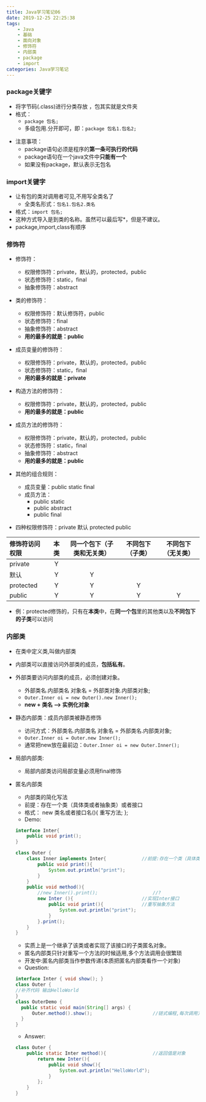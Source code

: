 ```yaml
---
title: Java学习笔记06
date: 2019-12-25 22:25:38
tags:
	- Java
	- 基础
	- 面向对象
	- 修饰符
	- 内部类
	- package
	- import
categories: Java学习笔记
---
```


### package关键字


* 将字节码(.class)进行分类存放 ，包其实就是文件夹
* 格式：
  * `package 包名;`
  * 多级包用.分开即可，即：`package 包名1.包名2;`
<!--more-->
* 注意事项：
  * package语句必须是程序的**第一条可执行的代码**
  * package语句在一个java文件中**只能有一个**
  * 如果没有package，默认表示无包名

### import关键字

* 让有包的类对调用者可见,不用写全类名了 
  * 全类名形式：`包名1.包名2.类名`
* 格式：`import 包名;`
* 这种方式导入是到类的名称。虽然可以最后写*，但是不建议。
* package,import,class有顺序

### 修饰符

* 修饰符：
  * 权限修饰符：private，默认的，protected，public
  * 状态修饰符：static，final
  * 抽象修饰符：abstract
* 类的修饰符：
  * 权限修饰符：默认修饰符，public
  * 状态修饰符：final
  * 抽象修饰符：abstract
  * **用的最多的就是：public**
* 成员变量的修饰符：
  * 权限修饰符：private，默认的，protected，public
  * 状态修饰符：static，final
  * **用的最多的就是：private**
* 构造方法的修饰符：
  * 权限修饰符：private，默认的，protected，public
  * **用的最多的就是：public**
* 成员方法的修饰符：
  * 权限修饰符：private，默认的，protected，public
  * 状态修饰符：static，final
  * 抽象修饰符：abstract
  * **用的最多的就是：public**
* 其他的组合规则：
  * 成员变量：public static final
  * 成员方法：
    * public static 
    * public abstract
    * public final


* 四种权限修饰符：private  默认  protected  public

| 修饰符访问权限 | 本类 | 同一个包下（子类和无关类） | 不同包下（子类） | 不同包下（无关类） |
| :------------- | :--: | :------------------------: | :--------------: | :----------------: |
| private        |  Y   |                            |                  |                    |
| 默认           |  Y   |             Y              |                  |                    |
| protected      |  Y   |             Y              |        Y         |                    |
| public         |  Y   |             Y              |        Y         |         Y          |

* 例：protected修饰的，只有在**本类**中，在**同一个包**里的其他类以及**不同包下的子类**可以访问

### 内部类

* 在类中定义类,叫做内部类

* 内部类可以直接访问外部类的成员，**包括私有**。

* 外部类要访问内部类的成员，必须创建对象。

  * 外部类名.内部类名 对象名 = 外部类对象.内部类对象;
  * `Outer.Inner oi = new Outer().new Inner();`
  * **new + 类名 --> 实例化对象**

* 静态内部类：成员内部类被静态修饰

  * 访问方式：外部类名.内部类名 对象名 = 外部类名.内部类对象;
  * `Outer.Inner oi = Outer.new Inner();`
  * 通常把new放在最前边：`Outer.Inner oi = new Outer.Inner();`

* 局部内部类:

  * 局部内部类访问局部变量必须用final修饰

* 匿名内部类

  * 内部类的简化写法
  * 前提：存在一个类（具体类或者抽象类）或者接口
  * 格式：
    new 类名或者接口名(){
    		重写方法;
    	};
  * Demo:

  ```java
  interface Inter{
      public void print();
  }
  
  class Outer {
      class Inner implements Inter{				//前提:存在一个类（具体类或者抽象类）或者接口
          public void print(){
              System.out.println("print");
          }
      }
      public void method(){
          //new Inner().print();					//?
          new Inter (){							//实现Inter接口
              public void print(){				//重写抽象方法
                  System.out.println("print");
              }
          }.print();
      }
  }
  ```

  * 实质上是一个继承了该类或者实现了该接口的子类匿名对象。
  * 匿名内部类只针对重写一个方法的时候适用,多个方法调用会很繁琐
  * 开发中:匿名内部类当作参数传递(本质把匿名内部类看作一个对象)
  * Question:

  ```java
  interface Inter { void show(); }
  class Outer {
  //补齐代码 输出HelloWorld
  }
  class OuterDemo {
  	public static void main(String[] args) {
  		Outer.method().show();						//链式编程,每次调用方法后还能继续调用方法,证明返回值是对象
  	}
  }
  ```

  * Answer:

  ```java
  class Outer {
      public static Inter method(){					//返回值是对象
          return new Inter(){
              public void show(){
                  System.out.println("HelloWorld");
              }
          };
      }
  }
  ```

  




  ```

  ```